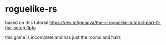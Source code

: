 # roguelike-rs
based on this tutorial https://dev.to/ignaoya/the-c-roguelike-tutorial-part-0-the-setup-1pfo

this game is incomplete and has just the rooms and halls
